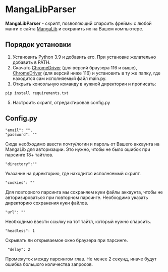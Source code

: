 # MangaLibParser
**MangaLibParser** - скрипт, позволяющий спарсить фреймы с любой манги с сайта [MangaLib](https://mangalib.me) и сохранить их на Вашем компьютере. 
## Порядок установки
1. Установить Python 3.9 и добавить его. При установке желательно добавить в PATH.
2. Скачать [ChromeDriver](https://googlechromelabs.github.io/chrome-for-testing/) (для версий браузера 116 и выше), [ChromeDriver](https://chromedriver.chromium.org/downloads) (для версий ниже 116) и установить в ту же папку, где находится сам исполняемый файл main.py.
3. Открыть консольную команду в нужной директории и прописать:
```
pip install requirements.txt
```
5. Настроить скрипт, отредактировав config.py
## Config.py
```
"email": "",
"password": ""
```
Сюда необходимо ввести почту/логин и пароль от Вашего аккаунта на MangaLib для авторизации. Это нужно, чтобы не было ошибок при парсинге 18+ тайтлов.
```
"directory":""
```
Указание на директорию, где находится исполняемый скрипт.
```
"cookies": ""
```
Для повторного парсинга мы сохраняем куки файлы аккаунта, чтобы не авторизироваться при повторном парсинге. Необходимо указать директорию сохранения куки файлов.
```
"url": ""
```
Необходимо ввести ссылку на тот тайтл, который нужно спарсить.
```
"headless": 1
```
Скрывать ли открываемое окно браузера при парсинге.
```
 "delay": 2
```
Промежуток между парсингом глав. Не менее 2 секунд, иначе будут ошибка большого количества запросов.
